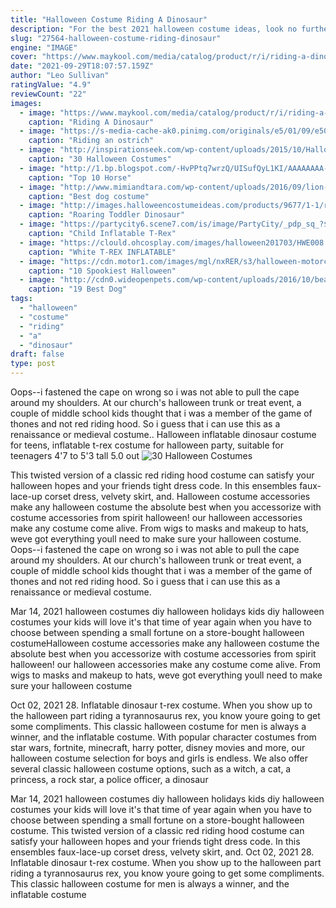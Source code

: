 ```yaml
---
title: "Halloween Costume Riding A Dinosaur"
description: "For the best 2021 halloween costume ideas, look no further than spirit halloween, your one-stop shop for women's costumes, men's costumes, kids' costumes and more! with over 1,400 stores across the united states, spirit halloween is the largest halloween"
slug: "27564-halloween-costume-riding-dinosaur"
engine: "IMAGE"
cover: "https://www.maykool.com/media/catalog/product/r/i/riding-a-dinosaur-kids-halloween-costume-072828.jpg"
date: "2021-09-29T18:07:57.159Z"
author: "Leo Sullivan"
ratingValue: "4.9"
reviewCount: "22"
images:
  - image: "https://www.maykool.com/media/catalog/product/r/i/riding-a-dinosaur-kids-halloween-costume-072828.jpg"
    caption: "Riding A Dinosaur"
  - image: "https://s-media-cache-ak0.pinimg.com/originals/e5/01/09/e5010999954344d2bf9a023ba14851f8.jpg"
    caption: "Riding an ostrich"
  - image: "http://inspirationseek.com/wp-content/uploads/2015/10/Halloween-Costumes-For-Kids-Girls-with-Dinosaur-Costumes.jpg"
    caption: "30 Halloween Costumes"
  - image: "http://1.bp.blogspot.com/-HvPPtq7wrzQ/UISufQyL1KI/AAAAAAAA-uc/KEVnlmsogF4/s1600/HHShow_0123.JPG"
    caption: "Top 10 Horse"
  - image: "http://www.mimiandtara.com/wp-content/uploads/2016/09/lion-dog-costume-1024x1024.jpg"
    caption: "Best dog costume"
  - image: "http://images.halloweencostumeideas.com/products/9677/1-1/roaring-toddler-dinosaur-costume.jpg"
    caption: "Roaring Toddler Dinosaur"
  - image: "https://partycity6.scene7.com/is/image/PartyCity/_pdp_sq_?$_1000x1000_$&$product=PartyCity/P636280"
    caption: "Child Inflatable T-Rex"
  - image: "https://clould.ohcosplay.com/images/halloween201703/HWE008.jpg"
    caption: "White T-REX INFLATABLE"
  - image: "https://cdn.motor1.com/images/mgl/nxRER/s3/halloween-motorcycle-costumes.jpg"
    caption: "10 Spookiest Halloween"
  - image: "http://cdn0.wideopenpets.com/wp-content/uploads/2016/10/beauty-beast.jpg"
    caption: "19 Best Dog"
tags:
  - "halloween"
  - "costume"
  - "riding"
  - "a"
  - "dinosaur"
draft: false
type: post
---
```


Oops--i fastened the cape on wrong so i was not able to pull the cape around my shoulders. At our church's halloween trunk or treat event, a couple of middle school kids thought that i was a member of the game of thones and not red riding hood. So i guess that i can use this as a renaissance or medieval costume.. Halloween inflatable dinosaur costume for teens, inflatable t-rex costume for halloween party, suitable for teenagers 4'7 to 5'3 tall 5.0 out
![30 Halloween Costumes](http://inspirationseek.com/wp-content/uploads/2015/10/Halloween-Costumes-For-Kids-Girls-with-Dinosaur-Costumes.jpg "30 Halloween Costumes")

This twisted version of a classic red riding hood costume can satisfy your halloween hopes and your friends tight dress code. In this ensembles faux-lace-up corset dress, velvety skirt, and. Halloween costume accessories make any halloween costume the absolute best when you accessorize with costume accessories from spirit halloween! our halloween accessories make any costume come alive. From wigs to masks and makeup to hats, weve got everything youll need to make sure your halloween costume. Oops--i fastened the cape on wrong so i was not able to pull the cape around my shoulders. At our church&#39;s halloween trunk or treat event, a couple of middle school kids thought that i was a member of the game of thones and not red riding hood. So i guess that i can use this as a renaissance or medieval costume.
<!--inArticleAds-->

<!--galleryOne-->

Mar 14, 2021 halloween costumes diy halloween holidays kids diy halloween costumes your kids will love it's that time of year again when you have to choose between spending a small fortune on a store-bought halloween costumeHalloween costume accessories make any halloween costume the absolute best when you accessorize with costume accessories from spirit halloween! our halloween accessories make any costume come alive. From wigs to masks and makeup to hats, weve got everything youll need to make sure your halloween costume
<!--inArticleAds-->

<!--galleryTwo-->

Oct 02, 2021 28. Inflatable dinosaur t-rex costume. When you show up to the halloween part riding a tyrannosaurus rex, you know youre going to get some compliments. This classic halloween costume for men is always a winner, and the inflatable costume. With popular character costumes from star wars, fortnite, minecraft, harry potter, disney movies and more, our halloween costume selection for boys and girls is endless. We also offer several classic halloween costume options, such as a witch, a cat, a princess, a rock star, a police officer, a dinosaur
<!--galleryThree-->

Mar 14, 2021 halloween costumes diy halloween holidays kids diy halloween costumes your kids will love it's that time of year again when you have to choose between spending a small fortune on a store-bought halloween costume. This twisted version of a classic red riding hood costume can satisfy your halloween hopes and your friends tight dress code. In this ensembles faux-lace-up corset dress, velvety skirt, and. Oct 02, 2021 28. Inflatable dinosaur t-rex costume. When you show up to the halloween part riding a tyrannosaurus rex, you know youre going to get some compliments. This classic halloween costume for men is always a winner, and the inflatable costume